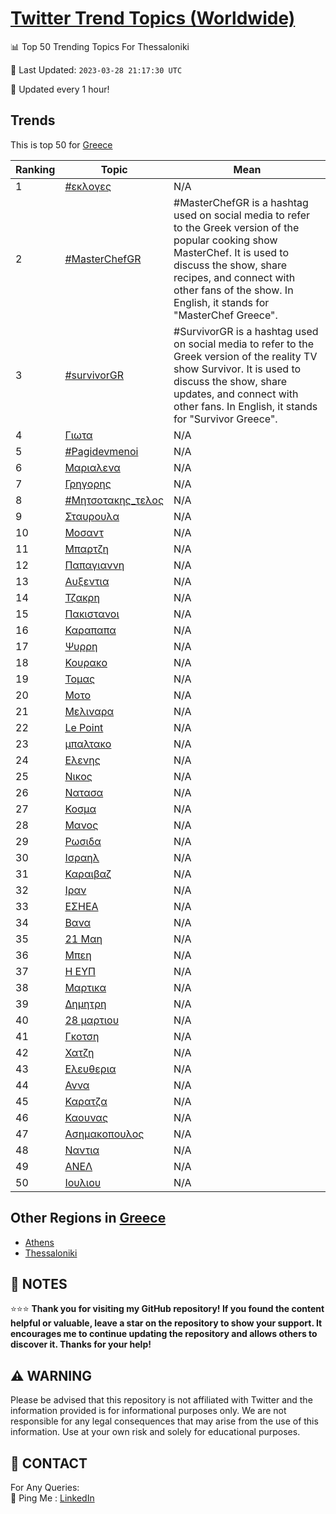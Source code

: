 [Twitter Trend Topics (Worldwide)](https://github.com/ErcinDedeoglu/Twitter-Trend-Topics)
==========


📊 Top 50 Trending Topics For Thessaloniki

📆 Last Updated: `2023-03-28 21:17:30 UTC`

🔧 Updated every 1 hour!


## Trends

This is top 50 for [Greece](</Greece>)

| Ranking | Topic | Mean |
| ------- | ------------ | ------------ |
| 1 | [#εκλογες](http://twitter.com/search?q=%23%ce%b5%ce%ba%ce%bb%ce%bf%ce%b3%ce%b5%cf%82) | N/A |
| 2 | [#MasterChefGR](http://twitter.com/search?q=%23MasterChefGR) | #MasterChefGR is a hashtag used on social media to refer to the Greek version of the popular cooking show MasterChef. It is used to discuss the show, share recipes, and connect with other fans of the show. In English, it stands for "MasterChef Greece". |
| 3 | [#survivorGR](http://twitter.com/search?q=%23survivorGR) | #SurvivorGR is a hashtag used on social media to refer to the Greek version of the reality TV show Survivor. It is used to discuss the show, share updates, and connect with other fans. In English, it stands for "Survivor Greece". |
| 4 | [Γιωτα](http://twitter.com/search?q=%ce%93%ce%b9%cf%89%cf%84%ce%b1) | N/A |
| 5 | [#Pagidevmenoi](http://twitter.com/search?q=%23Pagidevmenoi) | N/A |
| 6 | [Μαριαλενα](http://twitter.com/search?q=%ce%9c%ce%b1%cf%81%ce%b9%ce%b1%ce%bb%ce%b5%ce%bd%ce%b1) | N/A |
| 7 | [Γρηγορης](http://twitter.com/search?q=%ce%93%cf%81%ce%b7%ce%b3%ce%bf%cf%81%ce%b7%cf%82) | N/A |
| 8 | [#Μητσοτακης_τελος](http://twitter.com/search?q=%23%ce%9c%ce%b7%cf%84%cf%83%ce%bf%cf%84%ce%b1%ce%ba%ce%b7%cf%82_%cf%84%ce%b5%ce%bb%ce%bf%cf%82) | N/A |
| 9 | [Σταυρουλα](http://twitter.com/search?q=%ce%a3%cf%84%ce%b1%cf%85%cf%81%ce%bf%cf%85%ce%bb%ce%b1) | N/A |
| 10 | [Μοσαντ](http://twitter.com/search?q=%ce%9c%ce%bf%cf%83%ce%b1%ce%bd%cf%84) | N/A |
| 11 | [Μπαρτζη](http://twitter.com/search?q=%ce%9c%cf%80%ce%b1%cf%81%cf%84%ce%b6%ce%b7) | N/A |
| 12 | [Παπαγιαννη](http://twitter.com/search?q=%ce%a0%ce%b1%cf%80%ce%b1%ce%b3%ce%b9%ce%b1%ce%bd%ce%bd%ce%b7) | N/A |
| 13 | [Αυξεντια](http://twitter.com/search?q=%ce%91%cf%85%ce%be%ce%b5%ce%bd%cf%84%ce%b9%ce%b1) | N/A |
| 14 | [Τζακρη](http://twitter.com/search?q=%ce%a4%ce%b6%ce%b1%ce%ba%cf%81%ce%b7) | N/A |
| 15 | [Πακιστανοι](http://twitter.com/search?q=%ce%a0%ce%b1%ce%ba%ce%b9%cf%83%cf%84%ce%b1%ce%bd%ce%bf%ce%b9) | N/A |
| 16 | [Καραπαπα](http://twitter.com/search?q=%ce%9a%ce%b1%cf%81%ce%b1%cf%80%ce%b1%cf%80%ce%b1) | N/A |
| 17 | [Ψυρρη](http://twitter.com/search?q=%ce%a8%cf%85%cf%81%cf%81%ce%b7) | N/A |
| 18 | [Κουρακο](http://twitter.com/search?q=%ce%9a%ce%bf%cf%85%cf%81%ce%b1%ce%ba%ce%bf) | N/A |
| 19 | [Τομας](http://twitter.com/search?q=%ce%a4%ce%bf%ce%bc%ce%b1%cf%82) | N/A |
| 20 | [Μοτο](http://twitter.com/search?q=%ce%9c%ce%bf%cf%84%ce%bf) | N/A |
| 21 | [Μελιναρα](http://twitter.com/search?q=%ce%9c%ce%b5%ce%bb%ce%b9%ce%bd%ce%b1%cf%81%ce%b1) | N/A |
| 22 | [Le Point](http://twitter.com/search?q=Le+Point) | N/A |
| 23 | [μπαλτακο](http://twitter.com/search?q=%ce%bc%cf%80%ce%b1%ce%bb%cf%84%ce%b1%ce%ba%ce%bf) | N/A |
| 24 | [Ελενης](http://twitter.com/search?q=%ce%95%ce%bb%ce%b5%ce%bd%ce%b7%cf%82) | N/A |
| 25 | [Νικος](http://twitter.com/search?q=%ce%9d%ce%b9%ce%ba%ce%bf%cf%82) | N/A |
| 26 | [Νατασα](http://twitter.com/search?q=%ce%9d%ce%b1%cf%84%ce%b1%cf%83%ce%b1) | N/A |
| 27 | [Κοσμα](http://twitter.com/search?q=%ce%9a%ce%bf%cf%83%ce%bc%ce%b1) | N/A |
| 28 | [Μανος](http://twitter.com/search?q=%ce%9c%ce%b1%ce%bd%ce%bf%cf%82) | N/A |
| 29 | [Ρωσιδα](http://twitter.com/search?q=%ce%a1%cf%89%cf%83%ce%b9%ce%b4%ce%b1) | N/A |
| 30 | [Ισραηλ](http://twitter.com/search?q=%ce%99%cf%83%cf%81%ce%b1%ce%b7%ce%bb) | N/A |
| 31 | [Καραιβαζ](http://twitter.com/search?q=%ce%9a%ce%b1%cf%81%ce%b1%ce%b9%ce%b2%ce%b1%ce%b6) | N/A |
| 32 | [Ιραν](http://twitter.com/search?q=%ce%99%cf%81%ce%b1%ce%bd) | N/A |
| 33 | [ΕΣΗΕΑ](http://twitter.com/search?q=%ce%95%ce%a3%ce%97%ce%95%ce%91) | N/A |
| 34 | [Βανα](http://twitter.com/search?q=%ce%92%ce%b1%ce%bd%ce%b1) | N/A |
| 35 | [21 Μαη](http://twitter.com/search?q=21+%ce%9c%ce%b1%ce%b7) | N/A |
| 36 | [Μπεη](http://twitter.com/search?q=%ce%9c%cf%80%ce%b5%ce%b7) | N/A |
| 37 | [Η ΕΥΠ](http://twitter.com/search?q=%ce%97+%ce%95%ce%a5%ce%a0) | N/A |
| 38 | [Μαρτικα](http://twitter.com/search?q=%ce%9c%ce%b1%cf%81%cf%84%ce%b9%ce%ba%ce%b1) | N/A |
| 39 | [Δημητρη](http://twitter.com/search?q=%ce%94%ce%b7%ce%bc%ce%b7%cf%84%cf%81%ce%b7) | N/A |
| 40 | [28 μαρτιου](http://twitter.com/search?q=28+%ce%bc%ce%b1%cf%81%cf%84%ce%b9%ce%bf%cf%85) | N/A |
| 41 | [Γκοτση](http://twitter.com/search?q=%ce%93%ce%ba%ce%bf%cf%84%cf%83%ce%b7) | N/A |
| 42 | [Χατζη](http://twitter.com/search?q=%ce%a7%ce%b1%cf%84%ce%b6%ce%b7) | N/A |
| 43 | [Ελευθερια](http://twitter.com/search?q=%ce%95%ce%bb%ce%b5%cf%85%ce%b8%ce%b5%cf%81%ce%b9%ce%b1) | N/A |
| 44 | [Αννα](http://twitter.com/search?q=%ce%91%ce%bd%ce%bd%ce%b1) | N/A |
| 45 | [Καρατζα](http://twitter.com/search?q=%ce%9a%ce%b1%cf%81%ce%b1%cf%84%ce%b6%ce%b1) | N/A |
| 46 | [Καουνας](http://twitter.com/search?q=%ce%9a%ce%b1%ce%bf%cf%85%ce%bd%ce%b1%cf%82) | N/A |
| 47 | [Ασημακοπουλος](http://twitter.com/search?q=%ce%91%cf%83%ce%b7%ce%bc%ce%b1%ce%ba%ce%bf%cf%80%ce%bf%cf%85%ce%bb%ce%bf%cf%82) | N/A |
| 48 | [Ναντια](http://twitter.com/search?q=%ce%9d%ce%b1%ce%bd%cf%84%ce%b9%ce%b1) | N/A |
| 49 | [ΑΝΕΛ](http://twitter.com/search?q=%ce%91%ce%9d%ce%95%ce%9b) | N/A |
| 50 | [Ιουλιου](http://twitter.com/search?q=%ce%99%ce%bf%cf%85%ce%bb%ce%b9%ce%bf%cf%85) | N/A |



## Other Regions in [Greece](</Greece>)

* [Athens](</Greece/Athens.md>)
* [Thessaloniki](</Greece/Thessaloniki.md>)



## 📝 NOTES

⭐⭐⭐ **Thank you for visiting my GitHub repository! If you found the content helpful or valuable, leave a star on the repository to show your support. It encourages me to continue updating the repository and allows others to discover it. Thanks for your help!**


## ⚠️ WARNING

Please be advised that this repository is not affiliated with Twitter and the information provided is for informational purposes only. We are not responsible for any legal consequences that may arise from the use of this information. Use at your own risk and solely for educational purposes.


## 📨 CONTACT

 For Any Queries:  
            🏓 Ping Me : [LinkedIn](https://www.linkedin.com/in/ercindedeoglu/)
